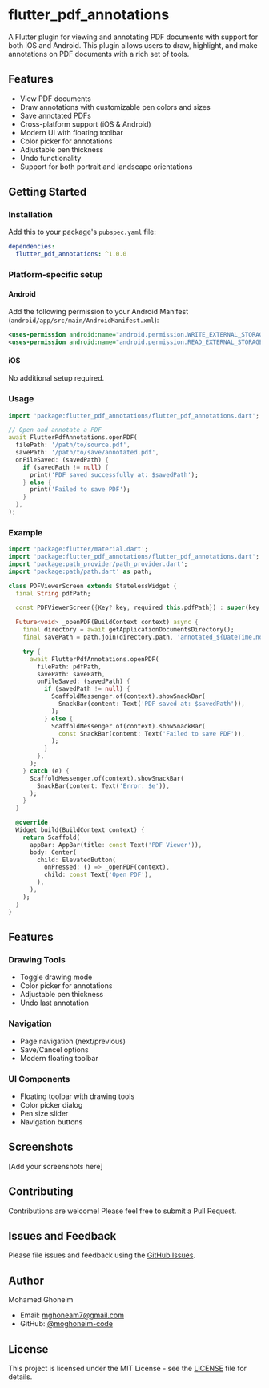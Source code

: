 # flutter_pdf_annotations

A Flutter plugin for viewing and annotating PDF documents with support for both iOS and Android. This plugin allows users to draw, highlight, and make annotations on PDF documents with a rich set of tools.

## Features

- View PDF documents
- Draw annotations with customizable pen colors and sizes
- Save annotated PDFs
- Cross-platform support (iOS & Android)
- Modern UI with floating toolbar
- Color picker for annotations
- Adjustable pen thickness
- Undo functionality
- Support for both portrait and landscape orientations

## Getting Started

### Installation

Add this to your package's `pubspec.yaml` file:

```yaml
dependencies:
  flutter_pdf_annotations: ^1.0.0
```

### Platform-specific setup

#### Android

Add the following permission to your Android Manifest (`android/app/src/main/AndroidManifest.xml`):

```xml
<uses-permission android:name="android.permission.WRITE_EXTERNAL_STORAGE"/>
<uses-permission android:name="android.permission.READ_EXTERNAL_STORAGE"/>
```

#### iOS

No additional setup required.

### Usage

```dart
import 'package:flutter_pdf_annotations/flutter_pdf_annotations.dart';

// Open and annotate a PDF
await FlutterPdfAnnotations.openPDF(
  filePath: '/path/to/source.pdf',
  savePath: '/path/to/save/annotated.pdf',
  onFileSaved: (savedPath) {
    if (savedPath != null) {
      print('PDF saved successfully at: $savedPath');
    } else {
      print('Failed to save PDF');
    }
  },
);
```

### Example

```dart
import 'package:flutter/material.dart';
import 'package:flutter_pdf_annotations/flutter_pdf_annotations.dart';
import 'package:path_provider/path_provider.dart';
import 'package:path/path.dart' as path;

class PDFViewerScreen extends StatelessWidget {
  final String pdfPath;

  const PDFViewerScreen({Key? key, required this.pdfPath}) : super(key: key);

  Future<void> _openPDF(BuildContext context) async {
    final directory = await getApplicationDocumentsDirectory();
    final savePath = path.join(directory.path, 'annotated_${DateTime.now().millisecondsSinceEpoch}.pdf');

    try {
      await FlutterPdfAnnotations.openPDF(
        filePath: pdfPath,
        savePath: savePath,
        onFileSaved: (savedPath) {
          if (savedPath != null) {
            ScaffoldMessenger.of(context).showSnackBar(
              SnackBar(content: Text('PDF saved at: $savedPath')),
            );
          } else {
            ScaffoldMessenger.of(context).showSnackBar(
              const SnackBar(content: Text('Failed to save PDF')),
            );
          }
        },
      );
    } catch (e) {
      ScaffoldMessenger.of(context).showSnackBar(
        SnackBar(content: Text('Error: $e')),
      );
    }
  }

  @override
  Widget build(BuildContext context) {
    return Scaffold(
      appBar: AppBar(title: const Text('PDF Viewer')),
      body: Center(
        child: ElevatedButton(
          onPressed: () => _openPDF(context),
          child: const Text('Open PDF'),
        ),
      ),
    );
  }
}
```

## Features

### Drawing Tools
- Toggle drawing mode
- Color picker for annotations
- Adjustable pen thickness
- Undo last annotation

### Navigation
- Page navigation (next/previous)
- Save/Cancel options
- Modern floating toolbar

### UI Components
- Floating toolbar with drawing tools
- Color picker dialog
- Pen size slider
- Navigation buttons

## Screenshots

[Add your screenshots here]

## Contributing

Contributions are welcome! Please feel free to submit a Pull Request.

## Issues and Feedback

Please file issues and feedback using the [GitHub Issues](https://github.com/moghoneim-code/flutter_pdf_annotations/issues).

## Author

Mohamed Ghoneim
- Email: mghoneam7@gmail.com
- GitHub: [@moghoneim-code](https://github.com/moghoneim-code)

## License

This project is licensed under the MIT License - see the [LICENSE](LICENSE) file for details.


